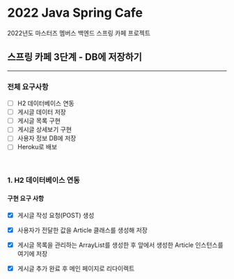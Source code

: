 # 2022 Java Spring Cafe

2022년도 마스터즈 멤버스 백엔드 스프링 카페 프로젝트

## 스프링 카페 3단계 - DB에 저장하기

---

### 전체 요구사항

- [ ] H2 데이터베이스 연동
- [ ] 게시글 데이터 저장
- [ ] 게시글 목록 구현
- [ ] 게시글 상세보기 구현
- [ ] 사용자 정보 DB에 저장
- [ ] Heroku로 배보

<br>

### 1. H2 데이터베이스 연동 

#### 구현 요구 사항
- [X] 게시글 작성 요청(POST) 생성
- [X] 사용자가 전달한 값을 Article 클래스를 생성해 저장
- [X] 게시글 목록을 관리하는 ArrayList를 생성한 후 앞에서 생성한 Article 인스턴스를 여기에 저장
- [X] 게시글 추가 완료 후 메인 페이지로 리다이렉트

